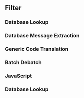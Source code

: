 ## Filter ##

### Database Lookup ###

### Database Message Extraction ###

### Generic Code Translation ###

### Batch Debatch ###

### JavaScript ###

### Database Lookup ###


